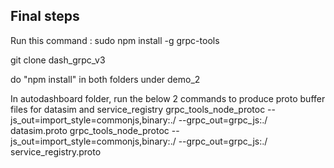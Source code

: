 ## **Final steps**

Run this command : sudo npm install -g grpc-tools

git clone dash_grpc_v3

do "npm install" in both folders under demo_2

In autodashboard folder, run the below 2 commands to produce proto buffer files for datasim and service_registry
grpc_tools_node_protoc --js_out=import_style=commonjs,binary:./ --grpc_out=grpc_js:./ datasim.proto
grpc_tools_node_protoc --js_out=import_style=commonjs,binary:./ --grpc_out=grpc_js:./ service_registry.proto
